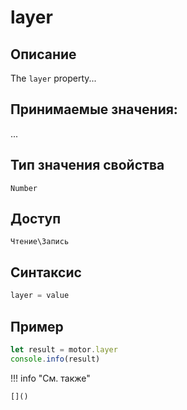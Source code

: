 # layer

## Описание
The `layer` property...

## Принимаемые значения:
...

## Тип значения свойства
`Number`

## Доступ
`Чтение\Запись`

## Синтаксис
```javascript
layer = value
```

## Пример
```javascript linenums="1"
let result = motor.layer
console.info(result)
```

!!! info "См. также"

    []()

